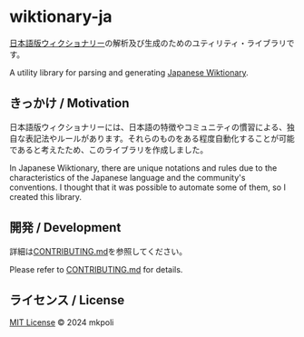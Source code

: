 # wiktionary-ja

[日本語版ウィクショナリー](https://ja.wiktionary.org/)の解析及び生成のためのユティリティ・ライブラリです。

A utility library for parsing and generating [Japanese Wiktionary](https://ja.wiktionary.org/).

## きっかけ / Motivation

日本語版ウィクショナリーには、日本語の特徴やコミュニティの慣習による、独自な表記法やルールがあります。それらのものをある程度自動化することが可能であると考えたため、このライブラリを作成しました。

In Japanese Wiktionary, there are unique notations and rules due to the characteristics of the Japanese language and the community's conventions. I thought that it was possible to automate some of them, so I created this library.

## 開発 / Development

詳細は[CONTRIBUTING.md](./CONTRIBUTING.md)を参照してください。

Please refer to [CONTRIBUTING.md](./CONTRIBUTING.md) for details.

## ライセンス / License

[MIT License](./LICENSE) &copy; 2024 mkpoli
